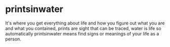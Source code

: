 # printsinwater
It's where you get everything about life and how you figure out what you are and what you contained, prints are sight that can be traced, water is life so automatically printsinwater means find signs or meanings of your life as a person. 
